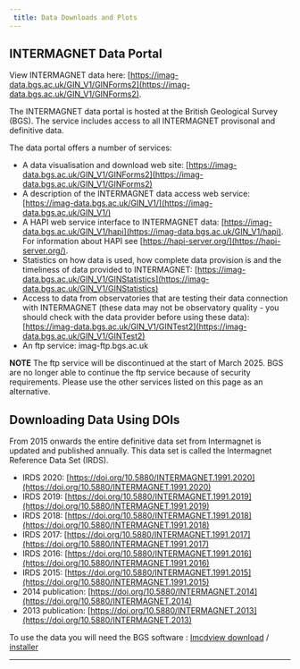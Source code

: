 ```yaml
---
 title: Data Downloads and Plots
---
```


## INTERMAGNET Data Portal

View INTERMAGNET data here: [https://imag-data.bgs.ac.uk/GIN_V1/GINForms2](https://imag-data.bgs.ac.uk/GIN_V1/GINForms2).

The INTERMAGNET data portal is hosted at the British Geological Survey (BGS). The service includes access to all INTERMAGNET provisonal and definitive data. 

The data portal offers a number of services:

- A data visualisation and download web site: 
  [https://imag-data.bgs.ac.uk/GIN_V1/GINForms2](https://imag-data.bgs.ac.uk/GIN_V1/GINForms2)
- A description of the INTERMAGNET data access web service: 
  [https://imag-data.bgs.ac.uk/GIN_V1/](https://imag-data.bgs.ac.uk/GIN_V1/)
- A HAPI web service interface to INTERMAGNET data:
  [https://imag-data.bgs.ac.uk/GIN_V1/hapi](https://imag-data.bgs.ac.uk/GIN_V1/hapi).
  For information about HAPI see [https://hapi-server.org/](https://hapi-server.org/).
- Statistics on how data is used, how complete data provision is and the timeliness of data provided to INTERMAGNET:
  [https://imag-data.bgs.ac.uk/GIN_V1/GINStatistics](https://imag-data.bgs.ac.uk/GIN_V1/GINStatistics)
- Access to data from observatories that are testing their data connection with INTERMAGNET (these data may not be observatory quality - you should check with the data provider before using these data):
  [https://imag-data.bgs.ac.uk/GIN_V1/GINTest2](https://imag-data.bgs.ac.uk/GIN_V1/GINTest2)
- An ftp service: imag-ftp.bgs.ac.uk
  
**NOTE** The ftp service will be discontinued at the start of March 2025. BGS are no longer able to continue the ftp service because of security requirements. Please use the other services listed on this page as an alternative.

## <a name='downloading_data_using_dois'></a> Downloading Data Using DOIs

From 2015 onwards the entire definitive data set from Intermagnet is updated and published annually. 
This data set is called the Intermagnet Reference Data Set (IRDS).

- IRDS 2020: [https://doi.org/10.5880/INTERMAGNET.1991.2020](https://doi.org/10.5880/INTERMAGNET.1991.2020)
- IRDS 2019: [https://doi.org/10.5880/INTERMAGNET.1991.2019](https://doi.org/10.5880/INTERMAGNET.1991.2019)
- IRDS 2018: [https://doi.org/10.5880/INTERMAGNET.1991.2018](https://doi.org/10.5880/INTERMAGNET.1991.2018)
- IRDS 2017: [https://doi.org/10.5880/INTERMAGNET.1991.2017](https://doi.org/10.5880/INTERMAGNET.1991.2017)
- IRDS 2016: [https://doi.org/10.5880/INTERMAGNET.1991.2016](https://doi.org/10.5880/INTERMAGNET.1991.2016)
- IRDS 2015: [https://doi.org/10.5880/INTERMAGNET.1991.2015](https://doi.org/10.5880/INTERMAGNET.1991.2015)
- 2014 publication: [https://doi.org/10.5880/INTERMAGNET.2014](https://doi.org/10.5880/INTERMAGNET.2014)
- 2013 publication: [https://doi.org/10.5880/INTERMAGNET.2013](https://doi.org/10.5880/INTERMAGNET.2013)

To use the data you will need the BGS software : [Imcdview download](https://geomag.bgs.ac.uk/data_service/intermagnet/home.html) / [installer](https://geomag.bgs.ac.uk/data_service/intermagnet/imcdviewInstaller/install.htm) 

---
